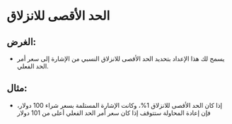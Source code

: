 # **الحد الأقصى للانزلاق**

## الغرض:

- يسمح لك هذا الإعداد بتحديد الحد الأقصى للانزلاق النسبي من الإشارة إلى سعر أمر الحد الفعلي.

## مثال:

- إذا كان الحد الأقصى للانزلاق 1%، وكانت الإشارة المستلمة بسعر شراء 100 دولار، فإن إعادة المحاولة ستتوقف إذا كان سعر أمر الحد الفعلي أعلى من 101 دولار


